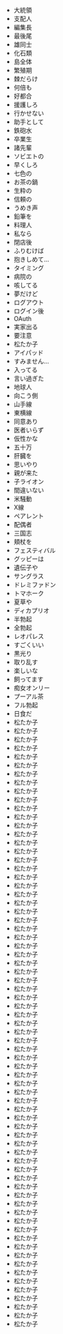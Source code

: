 * 大統領
* 支配人
* 編集長
* 最後尾
* 雄同士
* 化石類
* 島全体
* 繁殖期
* 棘だらけ
* 何倍も
* 好都合
* 援護しろ
* 行かせない
* 助手として
* 鉄砲水
* 卒業生
* 諸先輩
* ソビエトの
* 早くしろ
* 七色の
* お茶の鍋
* 生粋の
* 信頼の
* うめき声
* 鉛筆を
* 料理人
* 私なら
* 閉店後
* ふりむけば
* 抱きしめて...
* タイミング
* 病院の
* 咳してる
* 夢だけど
* ログアウト
* ログイン後
* OAuth
* 実家出る
* 要注意
* 松たか子
* アイパッド
* すみません…
* 入ってる
* 言い過ぎた
* 地球人
* 向こう側
* 山手線
* 東横線
* 同意あり
* 医者いらず
* 仮性かな
* 五十万
* 肝臓を
* 思いやり
* 親が来た
* 子ライオン
* 間違いない
* 米騒動
* X線
* ペアレント
* 配偶者
* 三国志
* 頬杖を
* フェスティバル
* グッピーは
* 遺伝子や
* サングラス
* ドレミファドン
* トマホーク
* 夏草や
* ディカプリオ
* 半勃起
* 全勃起
* レオパレス
* すごくいい
* 黒光り
* 取り乱す
* 楽しいな
* 飼ってます
* 痴女オンリー
* プーアル茶
* フル勃起
* 日食だ
* 松たか子
* 松たか子
* 松たか子
* 松たか子
* 松たか子
* 松たか子
* 松たか子
* 松たか子
* 松たか子
* 松たか子
* 松たか子
* 松たか子
* 松たか子
* 松たか子
* 松たか子
* 松たか子
* 松たか子
* 松たか子
* 松たか子
* 松たか子
* 松たか子
* 松たか子
* 松たか子
* 松たか子
* 松たか子
* 松たか子
* 松たか子
* 松たか子
* 松たか子
* 松たか子
* 松たか子
* 松たか子
* 松たか子
* 松たか子
* 松たか子
* 松たか子
* 松たか子
* 松たか子
* 松たか子
* 松たか子
* 松たか子
* 松たか子
* 松たか子
* 松たか子
* 松たか子
* 松たか子
* 松たか子
* 松たか子
* 松たか子
* 松たか子
* 松たか子
* 松たか子
* 松たか子
* 松たか子
* 松たか子
* 松たか子
* 松たか子
* 松たか子
* 松たか子
* 松たか子
* 松たか子
* 松たか子
* 松たか子
* 松たか子
* 松たか子
* 松たか子
* 松たか子
* 松たか子
* 松たか子
* 松たか子
* 松たか子

